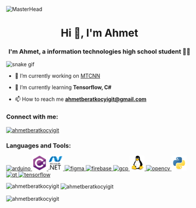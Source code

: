 ![MasterHead](https://cdn.vectorstock.com/i/preview-1x/14/95/banner-software-ui-and-development-for-different-vector-37731495.jpg)
<h1 align="center">Hi 👋, I'm Ahmet</h1>
<h3 align="center">I'm Ahmet, a information technologies high school student 👨‍💻</h3>

![snake gif](https://github.com/YOUR_USERNAME/YOUR_USERNAME/blob/output/github-contribution-grid-snake.gif)

- 🔭 I’m currently working on [MTCNN](https://github.com/AhmetBeratKocyigit/Yuz-Tanima)

- 🌱 I’m currently learning **Tensorflow, C#**

- 📫 How to reach me **ahmetberatkocyigit@gmail.com**


<h3 align="left">Connect with me:</h3>
<p align="left">
<a href="https://www.youtube.com/c/ahmetberatkocyigit" target="blank"><img align="center" src="https://raw.githubusercontent.com/rahuldkjain/github-profile-readme-generator/master/src/images/icons/Social/youtube.svg" alt="ahmetberatkocyigit" height="30" width="40" /></a>
</p>

<h3 align="left">Languages and Tools:</h3>
<p align="left"> <a href="https://www.arduino.cc/" target="_blank" rel="noreferrer"> <img src="https://cdn.worldvectorlogo.com/logos/arduino-1.svg" alt="arduino" width="40" height="40"/> </a> <a href="https://www.w3schools.com/cs/" target="_blank" rel="noreferrer"> <img src="https://raw.githubusercontent.com/devicons/devicon/master/icons/csharp/csharp-original.svg" alt="csharp" width="40" height="40"/> </a> <a href="https://dotnet.microsoft.com/" target="_blank" rel="noreferrer"> <img src="https://raw.githubusercontent.com/devicons/devicon/master/icons/dot-net/dot-net-original-wordmark.svg" alt="dotnet" width="40" height="40"/> </a> <a href="https://www.figma.com/" target="_blank" rel="noreferrer"> <img src="https://www.vectorlogo.zone/logos/figma/figma-icon.svg" alt="figma" width="40" height="40"/> </a> <a href="https://firebase.google.com/" target="_blank" rel="noreferrer"> <img src="https://www.vectorlogo.zone/logos/firebase/firebase-icon.svg" alt="firebase" width="40" height="40"/> </a> <a href="https://cloud.google.com" target="_blank" rel="noreferrer"> <img src="https://www.vectorlogo.zone/logos/google_cloud/google_cloud-icon.svg" alt="gcp" width="40" height="40"/> </a> <a href="https://www.linux.org/" target="_blank" rel="noreferrer"> <img src="https://raw.githubusercontent.com/devicons/devicon/master/icons/linux/linux-original.svg" alt="linux" width="40" height="40"/> </a> <a href="https://opencv.org/" target="_blank" rel="noreferrer"> <img src="https://www.vectorlogo.zone/logos/opencv/opencv-icon.svg" alt="opencv" width="40" height="40"/> </a> <a href="https://www.python.org" target="_blank" rel="noreferrer"> <img src="https://raw.githubusercontent.com/devicons/devicon/master/icons/python/python-original.svg" alt="python" width="40" height="40"/> </a> <a href="https://www.qt.io/" target="_blank" rel="noreferrer"> <img src="https://upload.wikimedia.org/wikipedia/commons/0/0b/Qt_logo_2016.svg" alt="qt" width="40" height="40"/> </a> <a href="https://www.tensorflow.org" target="_blank" rel="noreferrer"> <img src="https://www.vectorlogo.zone/logos/tensorflow/tensorflow-icon.svg" alt="tensorflow" width="40" height="40"/> </a> </p>

<p><img align="left" src="https://github-readme-stats.vercel.app/api/top-langs?username=ahmetberatkocyigit&show_icons=true&locale=en&layout=compact" alt="ahmetberatkocyigit" /></p>

<p>&nbsp;<img align="center" src="https://github-readme-stats.vercel.app/api?username=ahmetberatkocyigit&show_icons=true&locale=en" alt="ahmetberatkocyigit" /></p>

<p><img align="center" src="https://github-readme-streak-stats.herokuapp.com/?user=ahmetberatkocyigit&" alt="ahmetberatkocyigit" /></p>
